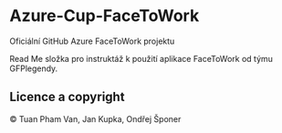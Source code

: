 # Azure-Cup-FaceToWork

Oficiální GitHub Azure FaceToWork projektu

Read Me složka pro instruktáž k použití aplikace FaceToWork od týmu GFPlegendy.










## Licence a copyright

© Tuan Pham Van, Jan Kupka, Ondřej Šponer
